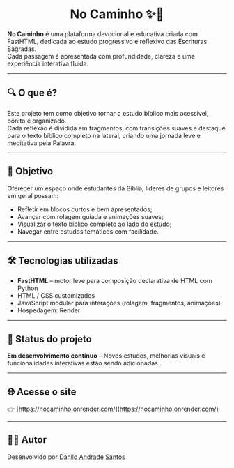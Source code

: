 <h1 align="center">No Caminho ✨📖</h1>

**No Caminho** é uma plataforma devocional e educativa criada com FastHTML, dedicada ao estudo progressivo e reflexivo das Escrituras Sagradas.  
Cada passagem é apresentada com profundidade, clareza e uma experiência interativa fluida.

---

## 🔍 O que é?

Este projeto tem como objetivo tornar o estudo bíblico mais acessível, bonito e organizado.  
Cada reflexão é dividida em fragmentos, com transições suaves e destaque para o texto bíblico completo na lateral, criando uma jornada leve e meditativa pela Palavra.

---

## 🎯 Objetivo

Oferecer um espaço onde estudantes da Bíblia, líderes de grupos e leitores em geral possam:

- Refletir em blocos curtos e bem apresentados;
- Avançar com rolagem guiada e animações suaves;
- Visualizar o texto bíblico completo ao lado do estudo;
- Navegar entre estudos temáticos com facilidade.

---

## 🛠️ Tecnologias utilizadas

- **FastHTML** – motor leve para composição declarativa de HTML com Python
- HTML / CSS customizados
- JavaScript modular para interações (rolagem, fragmentos, animações)
- Hospedagem: Render

---

## 🚧 Status do projeto

**Em desenvolvimento contínuo** – Novos estudos, melhorias visuais e funcionalidades interativas estão sendo adicionadas.

---

## 🌐 Acesse o site

👉 [https://nocaminho.onrender.com/](https://nocaminho.onrender.com/)

---

## 👨‍💻 Autor

Desenvolvido por [Danilo Andrade Santos](https://daniloas.com)